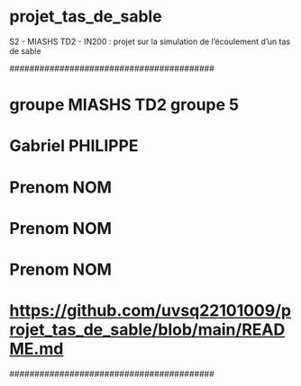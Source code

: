 # projet_tas_de_sable
S2 - MIASHS TD2 - IN200 : projet sur la simulation de l’écoulement d’un tas de sable

#########################################
# groupe MIASHS TD2 groupe 5
# Gabriel PHILIPPE
# Prenom NOM
# Prenom NOM
# Prenom NOM
# https://github.com/uvsq22101009/projet_tas_de_sable/blob/main/README.md
#########################################

